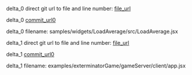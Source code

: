 delta_0 direct git url to file and line number: [file_url](https://www.github.com/wso2/carbon-dashboards/commit/bc4b484ce5ee0e7ef5aa99be681606746cfe148a/#diff-67805298541e1637b861a60d5231126e8dc4a0706592d21a62fa29f4c0f4dde6L41)

delta_0 [commit_url0](https://www.github.com/wso2/carbon-dashboards/commit/bc4b484ce5ee0e7ef5aa99be681606746cfe148a)

delta_0 filename: samples/widgets/LoadAverage/src/LoadAverage.jsx



delta_1 direct git url to file and line number: [file_url](https://www.github.com/highfidelity/hifi/commit/6eebb57fab7b2dcaf17f5b1247e55c9379a51485/#diff-ce9b39d15b7ff7a8902fba1064b0fffbce3d951981b63af5280bd4f1b5b0f465L47)

delta_1 [commit_url0](https://www.github.com/highfidelity/hifi/commit/6eebb57fab7b2dcaf17f5b1247e55c9379a51485)

delta_1 filename: examples/exterminatorGame/gameServer/client/app.jsx



